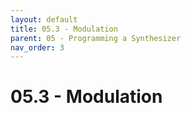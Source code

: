 ```yaml
---
layout: default
title: 05.3 - Modulation
parent: 05 - Programming a Synthesizer
nav_order: 3
---
```


# 05.3 - Modulation
